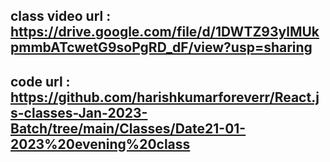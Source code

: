## class video url : https://drive.google.com/file/d/1DWTZ93ylMUkpmmbATcwetG9soPgRD_dF/view?usp=sharing

## code url : https://github.com/harishkumarforeverr/React.js-classes-Jan-2023-Batch/tree/main/Classes/Date21-01-2023%20evening%20class
